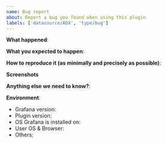 ```yaml
---
name: Bug report
about: Report a bug you found when using this plugin
labels: ['datasource/ADX', 'type/bug']
---
```


<!--
Please use this template to create your bug report. By providing as much info as possible you help us understand the issue, reproduce it and resolve it for you quicker. Therefore, take a couple of extra minutes to make sure you have provided all info needed.

PROTIP: record your screen and attach it as a gif to showcase the issue.

- Use query inspector to troubleshoot issues: https://bit.ly/2XNF6YS
- How to record and attach gif: https://bit.ly/2Mi8T6K
-->

**What happened**:

**What you expected to happen**:

**How to reproduce it (as minimally and precisely as possible)**:

<!--
Example:

1. Go to '...'
2. Click on '....'
3. Scroll down to '....'
4. See error
-->

**Screenshots**

<!--
If applicable, add screenshots to help explain your problem.
-->

**Anything else we need to know?**:

**Environment**:

- Grafana version:
- Plugin version:
- OS Grafana is installed on:
- User OS & Browser:
- Others:
